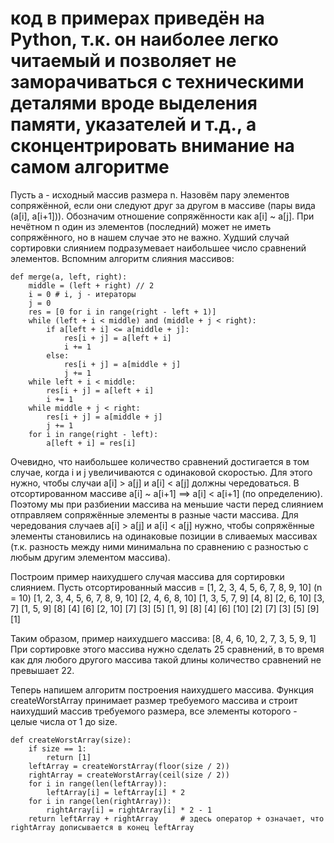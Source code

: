 # код в примерах приведён на Python, т.к. он наиболее легко читаемый и позволяет не заморачиваться с техническими деталями вроде выделения памяти, указателей и т.д., а сконцентрировать внимание на самом алгоритме

Пусть a - исходный массив размера n.
Назовём пару элементов сопряжённой, если они следуют друг за другом в массиве (пары вида (a[i], a[i+1])). Обозначим отношение сопряжённости как a[i] ~ a[j]. При нечётном n один из элементов (последний) может не иметь сопряжённого, но в нашем случае это не важно.
Худший случай сортировки слиянием подразумевает наибольшее число сравнений элементов. Вспомним алгоритм слияния массивов:
```
def merge(a, left, right):
	middle = (left + right) // 2
	i = 0 # i, j - итераторы
	j = 0
	res = [0 for i in range(right - left + 1)]
	while (left + i < middle) and (middle + j < right):
		if a[left + i] <= a[middle + j]:
			res[i + j] = a[left + i]
			i += 1
		else:
			res[i + j] = a[middle + j]
			j += 1
	while left + i < middle:
		res[i + j] = a[left + i]
		i += 1
	while middle + j < right:
		res[i + j] = a[middle + j]
		j += 1
	for i in range(right - left):
		a[left + i] = res[i]
```
Очевидно, что наибольшее количество сравнений достигается в том случае, когда i и j увеличиваются с одинаковой скоростью. Для этого нужно, чтобы случаи a[i] > a[j] и a[i] < a[j] должны чередоваться. В отсортированном массиве    a[i] ~ a[i+1] ==> a[i] < a[i+1] (по определению). Поэтому мы при разбиении массива на меньшие части перед слиянием отправляем сопряжённые элементы в разные части массива. Для чередования случаев a[i] > a[j] и a[i] < a[j] нужно, чтобы сопряжённые элементы становились на одинаковые позиции в сливаемых массивах (т.к. разность между ними минимальна по сравнению с разностью с любым другим элементом массива).

Построим пример наихудшего случая массива для сортировки слиянием.
Пусть отсортированный массив = [1, 2, 3, 4, 5, 6, 7, 8, 9, 10] (n = 10)
[1, 2, 3, 4, 5, 6, 7, 8, 9, 10]
[2, 4, 6, 8, 10] [1, 3, 5, 7, 9]
[4, 8] [2, 6, 10] [3, 7] [1, 5, 9]
[8] [4] [6] [2, 10] [7] [3] [5] [1, 9]
[8] [4] [6] [10] [2] [7] [3] [5] [9] [1]

Таким образом, пример наихудшего массива: [8, 4, 6, 10, 2, 7, 3, 5, 9, 1]
При сортировке этого массива нужно сделать 25 сравнений, в то время как для любого другого массива такой длины количество сравнений не превышает 22.

Теперь напишем алгоритм построения наихудшего массива.
Функция createWorstArray принимает размер требуемого массива и строит наихудший массив требуемого размера, все элементы которого - целые числа от 1 до size.
```
def createWorstArray(size):
    if size == 1:
        return [1]
    leftArray = createWorstArray(floor(size / 2))
    rightArray = createWorstArray(ceil(size / 2))
    for i in range(len(leftArray)):
        leftArray[i] = leftArray[i] * 2
    for i in range(len(rightArray)):
        rightArray[i] = rightArray[i] * 2 - 1
    return leftArray + rightArray     # здесь оператор + означает, что rightArray дописывается в конец leftArray
```

